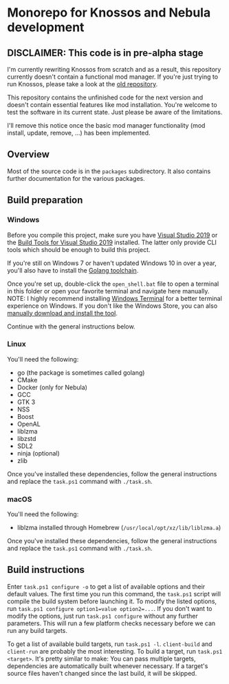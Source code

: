 # Monorepo for Knossos and Nebula development

## DISCLAIMER: This code is in pre-alpha stage

I'm currently rewriting Knossos from scratch and as a result, this repository
currently doesn't contain a functional mod manager. If you're just trying to
run Knossos, please take a look at the [old repository](https://github.com/ngld/old-knossos).

This repository contains the unfinished code for the next version and doesn't
contain essential features like mod installation. You're welcome to test the
software in its current state. Just please be aware of the limitations.

I'll remove this notice once the basic mod manager functionality (mod install,
update, remove, ...) has been implemented.

## Overview

Most of the source code is in the `packages` subdirectory. It also contains
further documentation for the various packages.

## Build preparation

### Windows

Before you compile this project, make sure you have [Visual Studio 2019][vs] or
the [Build Tools for Visual Studio 2019][build-tools] installed. The latter only
provide CLI tools which should be enough to build this project.

If you're still on Windows 7 or haven't updated Windows 10 in over a year, you'll
also have to install the [Golang toolchain][go].

Once you're set up, double-click the `open_shell.bat` file to open a terminal
in this folder or open your favorite terminal and navigate here manually.  
NOTE: I highly recommend installing [Windows Terminal][wt] for a better
terminal experience on Windows. If you don't like the Windows Store, you can
also [manually download and install the tool][wt-releases].

Continue with the general instructions below.

### Linux

You'll need the following:

* go (the package is sometimes called golang)
* CMake
* Docker (only for Nebula)
* GCC
* GTK 3
* NSS
* Boost
* OpenAL
* liblzma
* libzstd
* SDL2
* ninja (optional)
* zlib

Once you've installed these dependencies, follow the general instructions and
replace the `task.ps1` command with `./task.sh`.

### macOS

You'll need the following:

* liblzma installed through Homebrew (`/usr/local/opt/xz/lib/liblzma.a`)

Once you've installed these dependencies, follow the general instructions and
replace the `task.ps1` command with `./task.sh`.

## Build instructions

Enter `task.ps1 configure -o` to get a list of available options and their default
values. The first time you run this command, the `task.ps1` script will compile the
build system before launching it.
To modify the listed options, run `task.ps1 configure option1=value option2=...`.
If you don't want to modify the options, just run `task.ps1 configure` without any
further parameters. This will run a few platform checks necessary before we can
run any build targets.

To get a list of available build targets, run `task.ps1 -l`. `client-build` and
`client-run` are probably the most interesting. To build a target, run
`task.ps1 <target>`. It's pretty similar to make: You can pass multiple targets,
dependencies are automatically built whenever necessary. If a target's source
files haven't changed since the last build, it will be skipped.

[vs]: https://visualstudio.microsoft.com/thank-you-downloading-visual-studio/?sku=Community&rel=16
[build-tools]: https://visualstudio.microsoft.com/thank-you-downloading-visual-studio/?sku=BuildTools&rel=16
[go]: https://golang.org/dl/
[wt]: https://aka.ms/terminal
[wt-releases]: https://github.com/microsoft/terminal/releases
